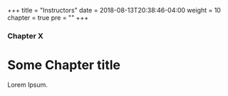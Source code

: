 +++
title = "Instructors"
date = 2018-08-13T20:38:46-04:00
weight = 10
chapter = true
pre = "<b></b>"
+++

### Chapter X

# Some Chapter title

Lorem Ipsum.